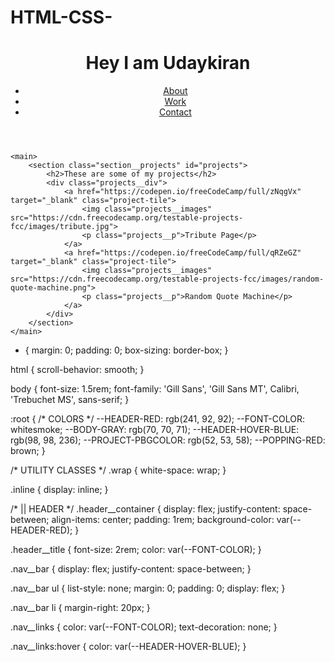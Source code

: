 # HTML-CSS-
<!DOCTYPE html>
<html lang="en">
<head>
    <meta charset="UTF-8">
    <meta name="viewport" content="width=device-width, initial-scale=1.0">
    <link href="styles.css" rel="stylesheet">
    <title>Personal Portfolio Website</title>
</head>
<body>
    <header>
        <div class="header__container">
            <h1 class="header__title">Hey I am Udaykiran</h1>
            <nav class="nav__bar">
                <ul>
                    <li><a class="nav__links" href="#welcome-section">About</a></li>
                    <li><a class="nav__links" href="#projects">Work</a></li>
                    <li><a class="nav__links" href="#contact">Contact</a></li>
                </ul>
            </nav>
        </div>
    </header>

    <main>
        <section class="section__projects" id="projects">
            <h2>These are some of my projects</h2>
            <div class="projects__div">
                <a href="https://codepen.io/freeCodeCamp/full/zNqgVx" target="_blank" class="project-tile">
                    <img class="projects__images" src="https://cdn.freecodecamp.org/testable-projects-fcc/images/tribute.jpg">
                    <p class="projects__p">Tribute Page</p>
                </a>
                <a href="https://codepen.io/freeCodeCamp/full/qRZeGZ" target="_blank" class="project-tile">
                    <img class="projects__images" src="https://cdn.freecodecamp.org/testable-projects-fcc/images/random-quote-machine.png">
                    <p class="projects__p">Random Quote Machine</p>
                </a>
            </div>
        </section>
    </main>

</body>
</html>

* {
    margin: 0;
    padding: 0;
    box-sizing: border-box;
}

html {
    scroll-behavior: smooth;
}

body {
    font-size: 1.5rem;
    font-family: 'Gill Sans', 'Gill Sans MT', Calibri, 'Trebuchet MS', sans-serif;
}

:root {
    /* COLORS */
    --HEADER-RED: rgb(241, 92, 92);
    --FONT-COLOR: whitesmoke;
    --BODY-GRAY: rgb(70, 70, 71);
    --HEADER-HOVER-BLUE: rgb(98, 98, 236);
    --PROJECT-PBGCOLOR: rgb(52, 53, 58);
    --POPPING-RED: brown;
}

/* UTILITY CLASSES */
.wrap {
    white-space: wrap;
}

.inline {
    display: inline;
}

/* || HEADER */
.header__container {
    display: flex;
    justify-content: space-between;
    align-items: center;
    padding: 1rem;
    background-color: var(--HEADER-RED);
}

.header__title {
    font-size: 2rem;
    color: var(--FONT-COLOR);
}

.nav__bar {
    display: flex;
    justify-content: space-between;
}

.nav__bar ul {
    list-style: none;
    margin: 0;
    padding: 0;
    display: flex;
}

.nav__bar li {
    margin-right: 20px;
}

.nav__links {
    color: var(--FONT-COLOR);
    text-decoration: none;
}

.nav__links:hover {
    color: var(--HEADER-HOVER-BLUE);
}
